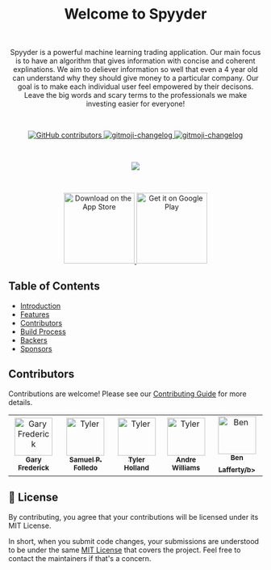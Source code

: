 <h1 align="center">Welcome to Spyyder</h1>
<p align="center">
  <!-- <a href="https://github.com/adamfaliq42/jivesearch/edit/master/README.md">
    <img alt="jive-search logo" src="frontend/static/icons/logo.png"> 
  </a>-->
</p>

<br>

<p align="center">
Spyyder is a powerful machine learning trading application. Our main focus is to have an algorithm that gives information with concise and coherent explinations. We aim to deliever information so well that even a 4 year old can understand why they should give money to a particular company. Our goal is to make each individual user feel empowered by their decisons. Leave the big words and scary terms to the professionals we make investing easier for everyone!
</p>

<br>

<p align="center">
<a href=#>

  <img alt="GitHub contributors" src="https://img.shields.io/github/contributors/imthaghost/spyyder?style=flat-square">

  </a> 
  
  <a href="https://github.com/imthaghost/gitmoji-changelog">
    <img src="https://cdn.rawgit.com/sindresorhus/awesome/d7305f38d29fed78fa85652e3a63e154dd8e8829/media/badge.svg"alt="gitmoji-changelog">
  </a>
  <a href="https://goreportcard.com/badge/github.com/imthaghost/spyyder">
    <img src="https://goreportcard.com/badge/github.com/imthaghost/spyyder"alt="gitmoji-changelog">
  </a>
</p>
<br>
<p align="center">
<a href=#>
  <img src="https://github.com/imthaghost/spyyder/blob/master/docs/media/what.png">
  </a>
</p>
<br>

<!-- ![landing](docs/media/what.png) -->

<p align="center">
  <a href="https://itunes.apple.com/us/app/gitpoint/id1251245162?mt=8">
    <img alt="Download on the App Store" title="App Store" src="http://i.imgur.com/0n2zqHD.png" width="140">
  </a>

  <a href="https://play.google.com/store/apps/details?id=com.gitpoint">
    <img alt="Get it on Google Play" title="Google Play" src="http://i.imgur.com/mtGRPuM.png" width="140">
  </a>
</p>

## Table of Contents

-   [Introduction](#introduction)
-   [Features](#features)
-   [Contributors](#contributors)
-   [Build Process](#build-process)
-   [Backers](#backers-)
-   [Sponsors](#sponsors-)

## Contributors

Contributions are welcome! Please see our [Contributing Guide](https://imthaghost/zeus) for more details.

<table>
  <tr>
    <td align="center"><a href="https://github.com/imthaghost"><img src="https://avatars3.githubusercontent.com/u/46610773?s=460&v=4" width="75px;" alt="Gary Frederick"/><br /><sub><b>Gary Frederick</b></sub></a><br/></td>
    <td align="center"><a href="https://github.com/SamuelFolledo"><img src="https://avatars3.githubusercontent.com/u/30268383?s=460&v=4" width="75px;" alt="Tyler"/><br /><sub><b>Samuel P. Folledo</b></sub></a><br/></td>
    <td align="center"><a href="https://github.com/tylerholland12"><img src="https://avatars1.githubusercontent.com/u/29693747?s=460&v=4" width="75px;" alt="Tyler"/><br /><sub><b>Tyler Holland</b></sub></a><br/></td>
     <td align="center"><a href="https://github.com/Andre-Williams22"><img src="https://avatars1.githubusercontent.com/u/36347732?s=460&v=4" width="75px;" alt="Tyler"/><br /><sub><b>Andre Williams</b></sub></a><br/></td>
     <td align="center"><a href="https://github.com/tempor1s"><img src="https://avatars1.githubusercontent.com/u/36347732?s=460&v=4" width="75px;" alt="Ben"/><br /><sub><b>Ben Lafferty/b></sub></a><br/></td>
    </tr>  
</table>

## 📝 License

By contributing, you agree that your contributions will be licensed under its MIT License.

In short, when you submit code changes, your submissions are understood to be under the same [MIT License](http://choosealicense.com/licenses/mit/) that covers the project. Feel free to contact the maintainers if that's a concern.
